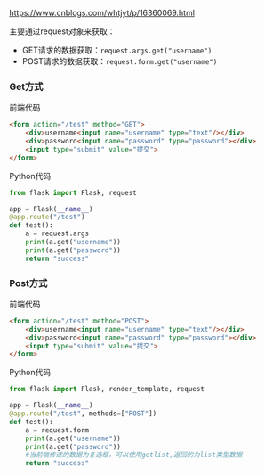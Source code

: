 https://www.cnblogs.com/whtjyt/p/16360069.html

主要通过request对象来获取：

- GET请求的数据获取：`request.args.get("username")`
- POST请求的数据获取：`request.form.get("username")`

### Get方式

前端代码

```html
<form action="/test" method="GET">
    <div>username<input name="username" type="text"/></div>
    <div>password<input name="password" type="password"></div>
    <input type="submit" value="提交">
</form>
```

Python代码

```python
from flask import Flask, request

app = Flask(__name__)
@app.route("/test")
def test():
    a = request.args
    print(a.get("username"))
    print(a.get("password"))
    return "success"
```

### Post方式

前端代码

```html
<form action="/test" method="POST">
    <div>username<input name="username" type="text"/></div>
    <div>password<input name="password" type="password"></div>
    <input type="submit" value="提交">
</form>
```

Python代码

```python
from flask import Flask, render_template, request

app = Flask(__name__)
@app.route("/test", methods=["POST"])
def test():
    a = request.form
    print(a.get("username"))
    print(a.get("password"))
	#当前端传递的数据为复选框，可以使用getlist,返回的为list类型数据
    return "success"
```

